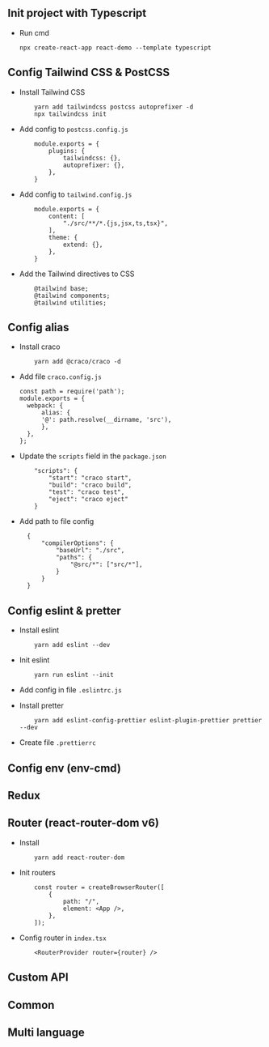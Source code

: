 ## Init project with Typescript

- Run cmd
  ```
  npx create-react-app react-demo --template typescript
  ```

## Config Tailwind CSS & PostCSS

- Install Tailwind CSS

  ```
      yarn add tailwindcss postcss autoprefixer -d
      npx tailwindcss init
  ```

- Add config to `postcss.config.js`

  ```
      module.exports = {
          plugins: {
              tailwindcss: {},
              autoprefixer: {},
          },
      }
  ```

- Add config to `tailwind.config.js`

  ```
      module.exports = {
          content: [
              "./src/**/*.{js,jsx,ts,tsx}",
          ],
          theme: {
              extend: {},
          },
      }
  ```

- Add the Tailwind directives to CSS
  ```
      @tailwind base;
      @tailwind components;
      @tailwind utilities;
  ```

## Config alias

- Install craco

  ```
      yarn add @craco/craco -d
  ```

- Add file `craco.config.js`

  ```
  const path = require('path');
  module.exports = {
    webpack: {
        alias: {
        '@': path.resolve(__dirname, 'src'),
        },
    },
  };
  ```

- Update the `scripts` field in the `package.json`

  ```
      "scripts": {
          "start": "craco start",
          "build": "craco build",
          "test": "craco test",
          "eject": "craco eject"
      }
  ```

- Add path to file config
  ```
    {
        "compilerOptions": {
            "baseUrl": "./src",
            "paths": {
                "@src/*": ["src/*"],
            }
        }
    }
  ```

## Config eslint & pretter

- Install eslint

  ```
      yarn add eslint --dev
  ```

- Init eslint

  ```
      yarn run eslint --init
  ```

- Add config in file `.eslintrc.js`

- Install pretter
  ```
      yarn add eslint-config-prettier eslint-plugin-prettier prettier --dev
  ```
- Create file `.prettierrc`

## Config env (env-cmd)

## Redux

## Router (react-router-dom v6)

- Install

  ```
      yarn add react-router-dom
  ```

- Init routers

  ```
      const router = createBrowserRouter([
          {
              path: "/",
              element: <App />,
          },
      ]);
  ```

- Config router in `index.tsx`

  ```
      <RouterProvider router={router} />
  ```

## Custom API

## Common

## Multi language
